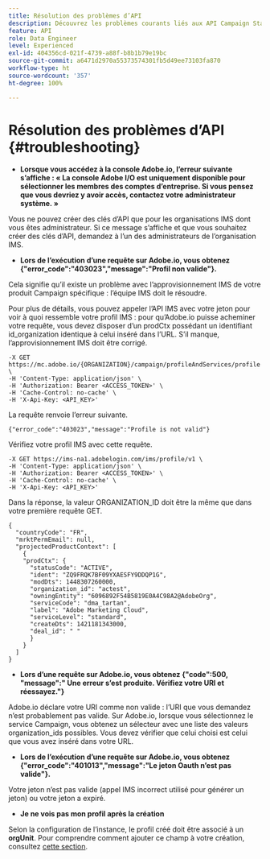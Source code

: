 ```yaml
---
title: Résolution des problèmes d’API
description: Découvrez les problèmes courants liés aux API Campaign Standard
feature: API
role: Data Engineer
level: Experienced
exl-id: 404356cd-021f-4739-a88f-b8b1b79e19bc
source-git-commit: a6471d2970a55373574301fb5d49ee73103fa870
workflow-type: ht
source-wordcount: '357'
ht-degree: 100%

---
```


# Résolution des problèmes d’API {#troubleshooting}

* **Lorsque vous accédez à la console Adobe.io, l’erreur suivante s’affiche : « La console Adobe I/O est uniquement disponible pour sélectionner les membres des comptes d’entreprise. Si vous pensez que vous devriez y avoir accès, contactez votre administrateur système. »**

Vous ne pouvez créer des clés d’API que pour les organisations IMS dont vous êtes administrateur. Si ce message s’affiche et que vous souhaitez créer des clés d’API, demandez à l’un des administrateurs de l’organisation IMS.

* **Lors de l’exécution d’une requête sur Adobe.io, vous obtenez {&quot;error_code&quot;:&quot;403023&quot;,&quot;message&quot;:&quot;Profil non valide&quot;}.**

Cela signifie qu’il existe un problème avec l’approvisionnement IMS de votre produit Campaign spécifique : l’équipe IMS doit le résoudre.

Pour plus de détails, vous pouvez appeler l’API IMS avec votre jeton pour voir à quoi ressemble votre profil IMS : pour qu’Adobe.io puisse acheminer votre requête, vous devez disposer d’un prodCtx possédant un identifiant id_organization identique à celui inséré dans l’URL.
S’il manque, l’approvisionnement IMS doit être corrigé.

```
-X GET https://mc.adobe.io/{ORGANIZATION}/campaign/profileAndServices/profile \
-H 'Content-Type: application/json' \
-H 'Authorization: Bearer <ACCESS_TOKEN>' \
-H 'Cache-Control: no-cache' \
-H 'X-Api-Key: <API_KEY>'
```

La requête renvoie l’erreur suivante.

```
{"error_code":"403023","message":"Profile is not valid"}
```

Vérifiez votre profil IMS avec cette requête.

```
-X GET https://ims-na1.adobelogin.com/ims/profile/v1 \
-H 'Content-Type: application/json' \
-H 'Authorization: Bearer <ACCESS_TOKEN>' \
-H 'Cache-Control: no-cache' \
-H 'X-Api-Key: <API_KEY>'
```

Dans la réponse, la valeur ORGANIZATION_ID doit être la même que dans votre première requête GET.

```
{
  "countryCode": "FR",
  "mrktPermEmail": null,
  "projectedProductContext": [
    {
    "prodCtx": {
      "statusCode": "ACTIVE",
      "ident": "ZQ9FRQK7BF09YXAESFY9DDQP1G",
      "modDts": 1448307260000,
      "organization_id": "actest",
      "owningEntity": "6096892F54B5819E0A4C98A2@AdobeOrg",
      "serviceCode": "dma_tartan",
      "label": "Adobe Marketing Cloud",
      "serviceLevel": "standard",
      "createDts": 1421181343000,
      "deal_id": " "
      }
    }
  ]
}
```

* **Lors d’une requête sur Adobe.io, vous obtenez {&quot;code&quot;:500, &quot;message&quot;:&quot; Une erreur s’est produite. Vérifiez votre URI et réessayez.&quot;}**

Adobe.io déclare votre URI comme non valide : l’URI que vous demandez n’est probablement pas valide. Sur Adobe.io, lorsque vous sélectionnez le service Campaign, vous obtenez un sélecteur avec une liste des valeurs organization_ids possibles. Vous devez vérifier que celui choisi est celui que vous avez inséré dans votre URL.

* **Lors de l’exécution d’une requête sur Adobe.io, vous obtenez {&quot;error_code&quot;:&quot;401013&quot;,&quot;message&quot;:&quot;Le jeton Oauth n’est pas valide&quot;}.**

Votre jeton n’est pas valide (appel IMS incorrect utilisé pour générer un jeton) ou votre jeton a expiré.

* **Je ne vois pas mon profil après la création**

Selon la configuration de l’instance, le profil créé doit être associé à un **orgUnit**. Pour comprendre comment ajouter ce champ à votre création, consultez [cette section](../../api/using/creating-profiles-api.md).

<!-- * (error duplicate key : quand tu crées un profile qui existe déjà , il faut faire un patch pour updater le profile plutôt qu’un POST)

With Curl
List all profiles

Create a profile

Update the mobilePhone attribute of a profile

API Calls on Service

GET the list of services

-->

<!--

How to find and use a filter?
Error codes:

* PAtch sur Age = message d'erreur :
500
Cannot update the 'age' property that is read-only
'age' property is not valid for the 'profile' resource.
-->

<!--
How to filter a list of subscribed profiles with available profile filters ? by date (by les filtres dispo sur la ressource) ?

Pattern classique :

recupérer la liste des subscriptions filtrées d'un profile
1) get sur profile
2) recup PKey
3) get sur PKey
4) get sur href des subscriptions

Comment savoir quel filtre appliquer ?

1) get sur metadata de profile
2) retourne description de la collection subscription
3) get sur la valeur du champ resTarget
4) get sur le href dans filters
5) retourne les filtres applicables sur l'url des data.

-->
